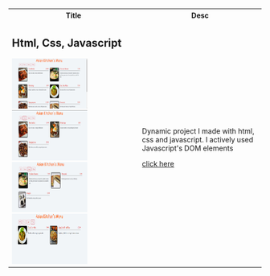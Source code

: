 <table >
  <tr  >
    <th  >Title</th>
    <th >Desc</th>
  </tr>

<tr >
   <td>
   <h2>Html, Css, Javascript</h2>
   <img height="100px" width="150px" src="https://github.com/nurullhkrds/PatikaFrontend/blob/main/images/asiankitchenmenuimage/1.png" />
    <img height="100px" width="150px" src="https://github.com/nurullhkrds/PatikaFrontend/blob/main/images/asiankitchenmenuimage/2.png" />
   <img height="100px" width="150px" src="https://github.com/nurullhkrds/PatikaFrontend/blob/main/images/asiankitchenmenuimage/3.png" />
   <img height="100px" width="150px" src="https://github.com/nurullhkrds/PatikaFrontend/blob/main/images/asiankitchenmenuimage/4.png" />

   
   </td>
   <td>
   <p>Dynamic project I made with html, css and javascript. I actively used Javascript's DOM elements</p>
   <a href="https://github.com/nurullhkrds/PatikaFrontend/tree/main/htmlAndCssSamples/asian-kitchen-menu" >click here </a>
   </td>

</tr>
<br>


  

 



 
</table>


